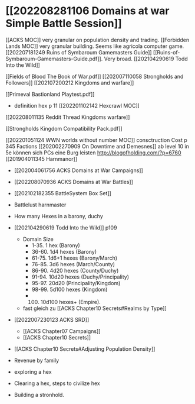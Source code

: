 # [[202208281106 Domains at war Simple Battle Session]]


[[ACKS MOC]] very granular on population density and trading.
[[Forbidden Lands MOC]] very granular building. Seems like agricola computer game.
[[202207181249 Ruins of Symbaroum Gamemasters Guide]]
[[Ruins-of-Symbaroum-Gamemasters-Guide.pdf]]. Very broad.
[[202104290619 Todd Into the Wild]]

[[Fields of Blood The Book of War.pdf]]
[[202007110058 Strongholds and Followers]]
[[202107200212 Kingdoms and warfare]]

[[Primeval Bastionland Playtest.pdf]]
- definition hex p 11 [[202201102142 Hexcrawl MOC]]


[[202208011135 Reddit Thread Kingdoms warfare]]

[[Strongholds Kingdom Compatibility Pack.pdf]]

[[202201051124 WWN worlds without number MOC]] consctruction Cost p 345 Factions
[[202002270909 On Downtime and Demesnes]]
 ab level 10 in 5e können sich PCs eine Burg leisten http://blogofholding.com/?p=6760
 [[201904011345 Harnmanor]]

- [[202004061756 ACKS Domains at War Campaigns]]
- [[202208070936 ACKS Domains at War Battles]]
- [[202102182355 BattleSystem Box Set]]

- Battlelust harnmaster

- How many Hexes in a barony, duchy
- [[202104290619 Todd Into the Wild]] p109
	- Domain Size 
		- 1-35. 1 hex (Barony)
		- 36-60. 1d4 hexes (Barony)
		- 61-75. 1d6+1 hexes (Barony/March)
		- 76-85. 3d6 hexes (March/County) 
		- 86-90. 4d20 hexes (County/Duchy) 
		- 91-94. 10d20 hexes (Duchy/Principality) 
		- 95-97. 20d20 (Principality/Kingdom) 
		- 98-99. 5d100 hexes (Kingdom) 
		- 100. 10d100 hexes+ (Empire).
	- fast gleich zu  [[ACKS Chapter10 Secrets#Realms by Type]]
- [[2022007230123 ACKS SRD]]
	- [[ACKS Chapter07 Campaigns]]
	- [[ACKS Chapter10 Secrets]]
-  [[ACKS Chapter10 Secrets#Adjusting Population Density]]
- Revenue by family
- exploring a hex
- Clearing a hex, steps to civilize hex
- Building a stronhold.